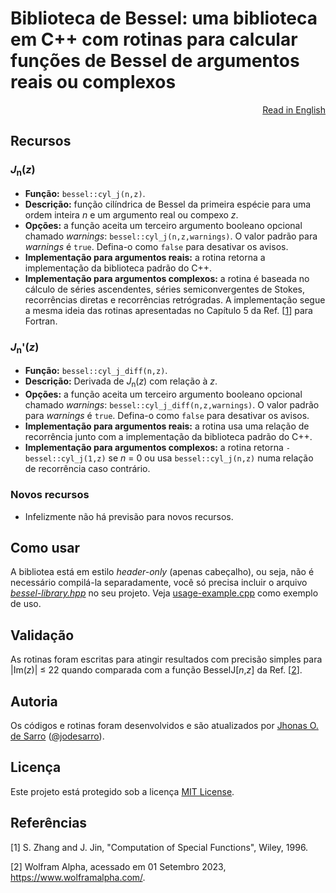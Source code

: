 # Biblioteca de Bessel: uma biblioteca em C++ com rotinas para calcular funções de Bessel de argumentos reais ou complexos

<p align="right"><a href="README.md">Read in English</a></p>

## Recursos

### <nobr>*J*<sub>n</sub>(*z*)</nobr>
  - **Função:** `bessel::cyl_j(n,z)`.
  - **Descrição:** função cilíndrica de Bessel da primeira espécie para uma ordem inteira *n* e um argumento real ou compexo *z*.
  - **Opções:** a função aceita um terceiro argumento booleano opcional chamado *warnings*: `bessel::cyl_j(n,z,warnings)`. O valor padrão para *warnings* é `true`. Defina-o como `false` para desativar os avisos. 
  - **Implementação para argumentos reais:** a rotina retorna a implementação da biblioteca padrão do C++.
  - **Implementação para argumentos complexos:** a rotina é baseada no cálculo de séries ascendentes, séries semiconvergentes de Stokes, recorrências diretas e recorrências retrógradas.
  A implementação segue a mesma ideia das rotinas apresentadas no Capítulo 5 da <nobr>Ref. [[1](#referências)]</nobr> para Fortran.

### <nobr>*J*<sub>n</sub>'(*z*)</nobr>
  - **Função:** `bessel::cyl_j_diff(n,z)`.
  - **Descrição:** Derivada de <nobr>*J*<sub>n</sub>(*z*)</nobr> com relação à *z*.
  - **Opções:** a função aceita um terceiro argumento booleano opcional chamado *warnings*: `bessel::cyl_j_diff(n,z,warnings)`. O valor padrão para *warnings* é `true`. Defina-o como `false` para desativar os avisos. 
  - **Implementação para argumentos reais:** a rotina usa uma relação de recorrência junto com a implementação da biblioteca padrão do C++.
  - **Implementação para argumentos complexos:** a rotina retorna `-bessel::cyl_j(1,z)` se <nobr>*n* = 0</nobr> ou usa `bessel::cyl_j(n,z)` numa relação de recorrência caso contrário.
    
### Novos recursos
  - Infelizmente não há previsão para novos recursos.

## Como usar

A bibliotea está em estilo *header-only* (apenas cabeçalho), ou seja, não é necessário compilá-la separadamente, você só precisa incluir o arquivo *<a href="bessel-library.hpp">bessel-library.hpp</a>* no seu projeto.
Veja <a href="usage-example.cpp">usage-example.cpp</a> como exemplo de uso.

## Validação

As rotinas foram escritas para atingir resultados com precisão simples para <nobr>|Im(*z*)| ≤ 22</nobr> quando comparada com a função BesselJ[*n*,*z*] da <nobr>Ref. [[2](#referências)]</nobr>.

## Autoria

Os códigos e rotinas foram desenvolvidos e são atualizados por <a href="https://www.researchgate.net/profile/Jhonas-de-Sarro">Jhonas O. de Sarro</a> ([@jodesarro]( https://github.com/jodesarro )).

## Licença

Este projeto está protegido sob a licença <a href="LICENSE">MIT License</a>.

## Referências

[1] S. Zhang and J. Jin, "Computation of Special Functions", Wiley, 1996.

[2] Wolfram Alpha, acessado em 01 Setembro 2023, <https://www.wolframalpha.com/>.